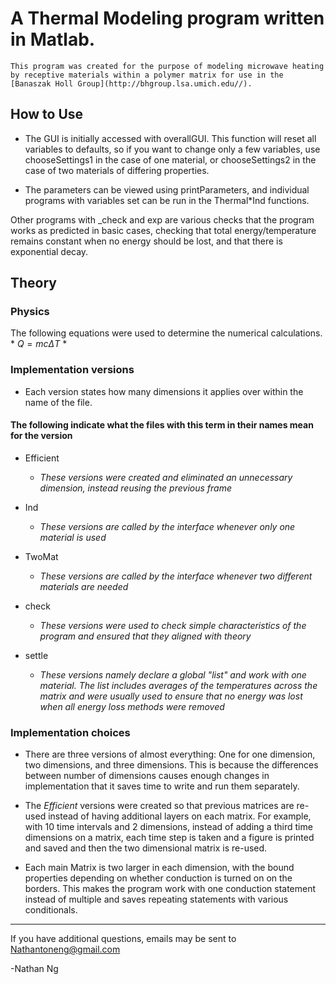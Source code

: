 # A Thermal Modeling program written in Matlab.
	This program was created for the purpose of modeling microwave heating by receptive materials within a polymer matrix for use in the [Banaszak Holl Group](http://bhgroup.lsa.umich.edu//). 

## How to Use
* The GUI is initially accessed with overallGUI. This function will reset all variables to defaults, so if you want to change only a few variables, use chooseSettings1 in the case of one material, or chooseSettings2 in the case of two materials of differing properties.  

* The parameters can be viewed using printParameters, and individual programs with variables set can be run in the Thermal*Ind functions. 

Other programs with _check and exp are various checks that the program works as predicted in basic cases, checking that total energy/temperature remains constant when no energy should be lost, and that there is exponential decay. 




## Theory

### Physics
The following equations were used to determine the numerical calculations.
	* $Q = mc\Delta T$
	* 

### Implementation versions
* Each version states how many dimensions it applies over within the name of the file.

#### The following indicate what the files with this term in their names mean for the version

*  Efficient
	* _These versions were created and eliminated an unnecessary dimension, instead reusing the previous frame_
	
*  Ind
	* _These versions are called by the interface whenever only one material is used_
	
*  TwoMat
	* _These versions are called by the interface whenever two different materials are needed_
	
*  check
	* _These versions were used to check simple characteristics of the program and ensured that they aligned with theory_
	
*  settle
	* _These versions namely declare a global "list" and work with one material. The list includes averages of the temperatures across the matrix and were usually used to ensure that no energy was lost when all energy loss methods were removed_


### Implementation choices
* There are three versions of almost everything: One for one dimension, two dimensions, and three dimensions. This is because the differences between number of dimensions causes enough changes in implementation that it saves time to write and run them separately.

* The _Efficient_ versions were created so that previous matrices are re-used instead of having additional layers on each matrix. For example, with 10 time intervals and 2 dimensions, instead of adding a third time dimensions on a matrix, each time step is taken and a figure is printed and saved and then the two dimensional matrix is re-used.

* Each main Matrix is two larger in each dimension, with the bound properties depending on whether conduction is turned on on the borders. This makes the program work with one conduction statement instead of multiple and saves repeating statements with various conditionals. 


---

If you have additional questions, emails may be sent to Nathantoneng@gmail.com

-Nathan Ng



